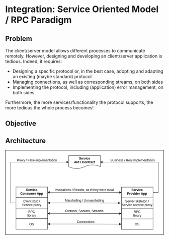 # Integration: Service Oriented Model / RPC Paradigm
## Problem
The client/server model allows different processes to communicate remotely. However, designing and developing an client/server application is tedious. Indeed, it requires:
- Designing a specific protocol or, in the best case, adopting and adapting an existing (maybe standard) protocol
- Managing connections, as well as corresponding streams, on both sides
- Implementing the protocol, including (application) error management, on both sides

Furthermore, the more services/functionality the protocol supports, the more tedious the whole process becomes!
## Objective

## Architecture
<p align="center"><img src="figures/architecture.png"></p>
